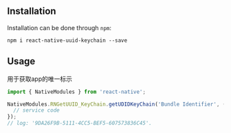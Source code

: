 ## Installation
Installation can be done through ``npm``:

```shell
npm i react-native-uuid-keychain --save
```

## Usage
用于获取app的唯一标示

```js
import { NativeModules } from 'react-native';
```

```jsx
NativeModules.RNGetUUID_KeyChain.getUDIDKeyChain('Bundle Identifier', (uuid) => {
  // service code
});
// log: '9DA26F9B-5111-4CC5-BEF5-607573836C45'.
```
